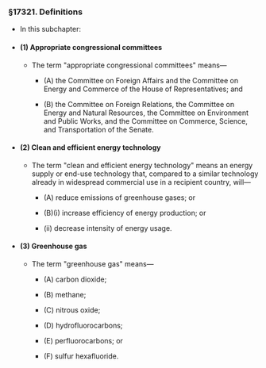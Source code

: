### §17321. Definitions
* In this subchapter:

* #### (1) Appropriate congressional committees
  * The term "appropriate congressional committees" means—

    * (A) the Committee on Foreign Affairs and the Committee on Energy and Commerce of the House of Representatives; and

    * (B) the Committee on Foreign Relations, the Committee on Energy and Natural Resources, the Committee on Environment and Public Works, and the Committee on Commerce, Science, and Transportation of the Senate.

* #### (2) Clean and efficient energy technology
  * The term "clean and efficient energy technology" means an energy supply or end-use technology that, compared to a similar technology already in widespread commercial use in a recipient country, will—

    * (A) reduce emissions of greenhouse gases; or

    * (B)(i) increase efficiency of energy production; or

    * (ii) decrease intensity of energy usage.

* #### (3) Greenhouse gas
  * The term "greenhouse gas" means—

    * (A) carbon dioxide;

    * (B) methane;

    * (C) nitrous oxide;

    * (D) hydrofluorocarbons;

    * (E) perfluorocarbons; or

    * (F) sulfur hexafluoride.
